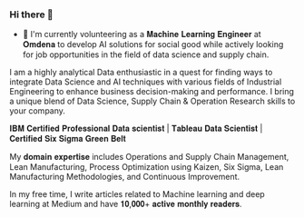 ### Hi there 👋

- 🔭 I'm currently volunteering as a 𝐌𝐚𝐜𝐡𝐢𝐧𝐞 𝐋𝐞𝐚𝐫𝐧𝐢𝐧𝐠 𝐄𝐧𝐠𝐢𝐧𝐞𝐞𝐫 at 𝐎𝐦𝐝𝐞𝐧𝐚 to develop AI solutions for social good while actively looking for job opportunities in the field of data science and supply chain.

I am a highly analytical Data enthusiastic in a quest for finding ways to integrate Data Science and AI techniques with various fields of Industrial Engineering to enhance business decision-making and performance. I bring a unique blend of Data Science, Supply Chain & Operation Research skills to your company.

𝐈𝐁𝐌 𝐂𝐞𝐫𝐭𝐢𝐟𝐢𝐞𝐝 𝐏𝐫𝐨𝐟𝐞𝐬𝐬𝐢𝐨𝐧𝐚𝐥 𝐃𝐚𝐭𝐚 𝐬𝐜𝐢𝐞𝐧𝐭𝐢𝐬𝐭 | 𝐓𝐚𝐛𝐥𝐞𝐚𝐮 𝐃𝐚𝐭𝐚 𝐒𝐜𝐢𝐞𝐧𝐭𝐢𝐬𝐭 | 𝐂𝐞𝐫𝐭𝐢𝐟𝐢𝐞𝐝 𝐒𝐢𝐱 𝐒𝐢𝐠𝐦𝐚 𝐆𝐫𝐞𝐞𝐧 𝐁𝐞𝐥𝐭

My 𝐝𝐨𝐦𝐚𝐢𝐧 𝐞𝐱𝐩𝐞𝐫𝐭𝐢𝐬𝐞 includes Operations and Supply Chain Management, Lean Manufacturing, Process Optimization using Kaizen, Six Sigma, Lean Manufacturing Methodologies, and Continuous Improvement.

In my free time, I write articles related to Machine learning and deep learning at Medium and have 𝟏𝟎,𝟎𝟎𝟎+ 𝐚𝐜𝐭𝐢𝐯𝐞 𝐦𝐨𝐧𝐭𝐡𝐥𝐲 𝐫𝐞𝐚𝐝𝐞𝐫𝐬.
